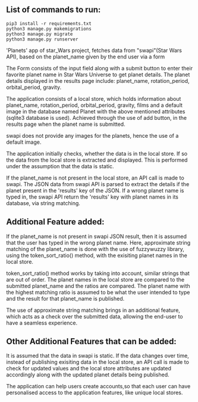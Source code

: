 ## List of commands to run:
```
pip3 install -r requirements.txt
python3 manage.py makemigrations
python3 manage.py migrate
python3 manage.py runserver

```

'Planets' app of star_Wars project, fetches data from "swapi"(Star Wars API), based on the planet_name given by the end user via a form

The Form consists of the input field along with a submit button to enter their favorite planet name in Star Wars Universe to get planet details. The planet details displayed in the results page include: planet_name, rotation_period, orbital_period, gravity.

The application consists of a local store, which holds information about planet_name, rotation_period, orbital_period, gravity, films and a default image in the database named Planet with the above mentioned attributes (sqlite3 database is used). Achieved through the use of add button, in the results page when the planet name is submitted.

swapi does not provide any images for the planets, hence the use of a default image.

The application initially checks, whether the data is in the local store. If so the data from the local store is extracted and displayed. This is performed under the assumption that the data is static.

If the planet_name is not present in the local store, an API call is made to swapi. The JSON data from swapi API is parsed to extract the details if the planet present in the 'results' key of the JSON. If a wrong planet name is typed in, the swapi API return the 'results' key with planet names in its database, via string matching.

## Additional Feature added:

If the planet_name is not present in swapi JSON result, then it is assumed that the user has typed in the wrong planet name. Here, approximate string matching of the planet_name is done with the use of fuzzywuzzy library, using the token_sort_ratio() method, with the exisiting planet names in the local store.

token_sort_ratio() method works by taking into account, similar strings that are out of order. The planet names in the local store are compared to the submitted planet_name and the ratios are compared. The planet name with the highest matching ratio is assumed to be what the user intended to type and the result for that planet_name is published.

The use of approximate string matching brings in an additional feature, which acts as a check over the submitted data, allowing the end-user to have a seamless experience.

## Other Additional Features that can be added:

It is assumed that the data in swapi is static. If the data changes over time, instead of publishing exisiting data in the local store, an API call is made to check for updated values and the local store attributes are updated accordingly along with the updated planet details being published.

The application can help users create accounts,so that each user can have personalised access to the application features, like unique local stores.
